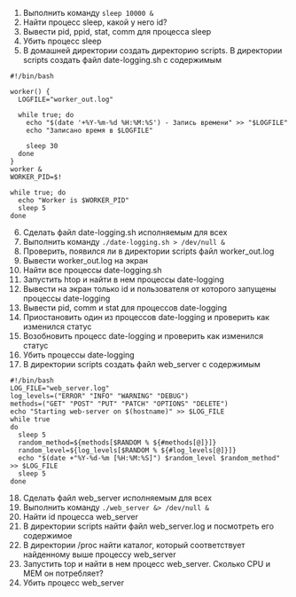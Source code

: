 1) Выполнить команду ```sleep 10000 &```
2) Найти процесс sleep, какой у него id?
3) Вывести pid, ppid, stat, comm для процесса sleep
4) Убить процесс sleep
5) В домашней директории создать директорию scripts. В директории scripts создать файл date-logging.sh с содержимым
```
#!/bin/bash

worker() {
  LOGFILE="worker_out.log"

  while true; do
    echo "$(date '+%Y-%m-%d %H:%M:%S') - Запись времени" >> "$LOGFILE"
    echo "Записано время в $LOGFILE"

    sleep 30
  done
}
worker &
WORKER_PID=$!

while true; do
  echo "Worker is $WORKER_PID"
  sleep 5
done
```
6) Сделать файл date-logging.sh исполняемым для всех
7) Выполнить команду ```./date-logging.sh > /dev/null &```
8) Проверить, появился ли в директории scripts файл worker_out.log
9) Вывести worker_out.log на экран
10) Найти все процессы date-logging.sh
11) Запустить htop и найти в нем процессы date-logging
12) Вывести на экран только id и пользователя от которого запущены процессы date-logging
13) Вывести pid, comm и stat для процессов date-logging
14) Приостановить один из процессов date-logging и проверить как изменился статус
15) Возобновить процесс date-logging и проверить как изменился статус
16) Убить процессы date-logging
17) В директории scripts создать файл web_server с содержимым
```
#!/bin/bash
LOG_FILE="web_server.log"
log_levels=("ERROR" "INFO" "WARNING" "DEBUG")
methods=("GET" "POST" "PUT" "PATCH" "OPTIONS" "DELETE")
echo "Starting web-server on $(hostname)" >> $LOG_FILE
while true
do
  sleep 5
  random_method=${methods[$RANDOM % ${#methods[@]}]}
  random_level=${log_levels[$RANDOM % ${#log_levels[@]}]}
  echo "$(date +"%Y-%d-%m [%H:%M:%S]") $random_level $random_method" >> $LOG_FILE
  sleep 5
done
```
18) Сделать файл web_server исполняемым для всех
19) Выполнить команду ```./web_server &> /dev/null &```
20) Найти id процесса web_server
21) В директории scripts найти файл web_server.log и посмотреть его содержимое
22) В директории /proc найти каталог, который соответствует найденному выше процессу web_server
23) Запустить top и найти в нем процесс web_server. Сколько CPU и MEM он потребляет?
24) Убить процесс web_server
